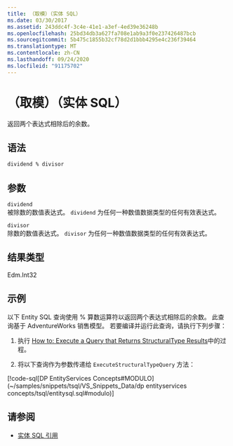 ```yaml
---
title: （取模）（实体 SQL）
ms.date: 03/30/2017
ms.assetid: 243ddc4f-3c4e-41e1-a3ef-4ed39e36248b
ms.openlocfilehash: 25bd34db3a627fa708e1ab9a3f0e237426487bcb
ms.sourcegitcommit: 5b475c1855b32cf78d2d1bbb4295e4c236f39464
ms.translationtype: MT
ms.contentlocale: zh-CN
ms.lasthandoff: 09/24/2020
ms.locfileid: "91175702"
---
```

# <a name="modulo-entity-sql"></a>（取模）（实体 SQL）

返回两个表达式相除后的余数。  
  
## <a name="syntax"></a>语法  
  
```sql  
dividend % divisor  
```  
  
## <a name="arguments"></a>参数  

 `dividend`  
 被除数的数值表达式。 `dividend` 为任何一种数值数据类型的任何有效表达式。  
  
 `divisor`  
 除数的数值表达式。 `divisor` 为任何一种数值数据类型的任何有效表达式。  
  
## <a name="result-types"></a>结果类型  

 Edm.Int32  
  
## <a name="example"></a>示例  

 以下 Entity SQL 查询使用 % 算数运算符以返回两个表达式相除后的余数。 此查询基于 AdventureWorks 销售模型。 若要编译并运行此查询，请执行下列步骤：  
  
1. 执行 [How to: Execute a Query that Returns StructuralType Results](../how-to-execute-a-query-that-returns-structuraltype-results.md)中的过程。  
  
2. 将以下查询作为参数传递给 `ExecuteStructuralTypeQuery` 方法：  
  
 [!code-sql[DP EntityServices Concepts#MODULO](~/samples/snippets/tsql/VS_Snippets_Data/dp entityservices concepts/tsql/entitysql.sql#modulo)]  
  
## <a name="see-also"></a>请参阅

- [实体 SQL 引用](entity-sql-reference.md)
